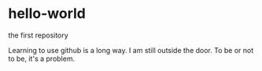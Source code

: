 # hello-world
the first repository

Learning to use github is a long way. I am still outside the door.
To be or not to be, it's a problem.
